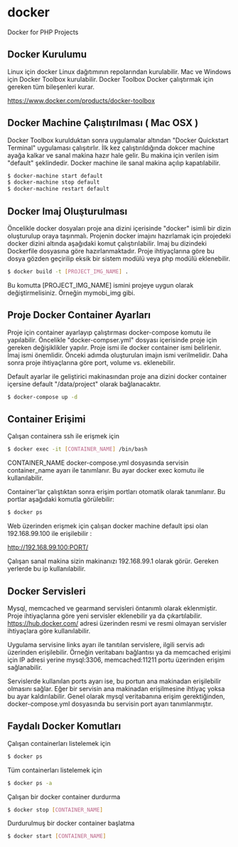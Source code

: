 # docker
Docker for PHP Projects

## Docker Kurulumu

Linux için docker Linux dağıtımının repolarından kurulabilir.
Mac ve Windows için Docker Toolbox kurulabilir.
Docker Toolbox Docker çalıştırmak için gereken tüm bileşenleri kurar.

https://www.docker.com/products/docker-toolbox

## Docker Machine Çalıştırılması ( Mac OSX )

Docker Toolbox kurulduktan sonra uygulamalar altından  "Docker Quickstart Terminal" uygulaması çalışıtırlır.
İlk kez çalıştırıldığında  dokcer machine ayağa kalkar ve sanal makina hazır hale gelir. Bu makina için verilen isim "default" şeklindedir.
Docker machine ile sanal makina açılıp kapatılabilir.

```bash
$ docker-machine start default
$ docker-machine stop default
$ docker-machine restart default
```

## Docker Imaj Oluşturulması
Öncelikle docker dosyaları proje ana dizini içerisinde "docker" isimli bir dizin oluşturulup oraya taşınmalı.
Projenin docker imajını hazırlamak için projedeki docker dizini altında aşağıdaki komut çalıştırılabilir.
Imaj bu dizindeki Dockerfile dosyasına göre hazırlanmaktadır. Proje ihtiyaçlarına göre bu dosya gözden geçirilip eksik bir sistem modülü veya php modülü eklenebilir.

```bash
$ docker build -t [PROJECT_IMG_NAME] .
```

Bu komutta [PROJECT_IMG_NAME] ismini projeye uygun olarak değiştirmelisiniz. Örneğin mymobi_img gibi.

## Proje Docker Container Ayarları
Proje için container ayarlayıp çalıştırması docker-compose komutu ile yapılabilir.
Öncelikle "docker-compser.yml" dosyası içerisinde proje için gereken değişiklikler yapılır.
Proje ismi ile docker container ismi belirlenir. İmaj ismi önemlidir. Önceki adımda oluşturulan imajın ismi verilmelidir.
Daha sonra proje ihtiyaçlarına göre port, volume vs. eklenebilir.

Default ayarlar ile geliştirici makinasından proje ana dizini docker container içersine default "/data/project" olarak bağlanacaktır.

```bash
$ docker-compose up -d
```
## Container Erişimi
Çalışan containera ssh ile erişmek için

```bash
$ docker exec -it [CONTAINER_NAME] /bin/bash
```

CONTAINER_NAME docker-compose.yml dosyasında servisin container_name ayarı ile tanımlanır. Bu ayar docker exec komutu ile kullanılabilir.

Container'lar çalıştıktan sonra erişim portları otomatik olarak tanımlanır. Bu portlar aşağıdaki komutla görülebilir:
```bash
$ docker ps
```

Web üzerinden erişmek için çalışan docker machine default ipsi olan 192.168.99.100 ile erişilebilir :

http://192.168.99.100:PORT/

Çalışan sanal makina sizin makinanızı 192.168.99.1 olarak görür. Gereken yerlerde bu ip kullanılabilir.

## Docker Servisleri
Mysql, memcached ve gearmand servisleri öntanımlı olarak eklenmiştir. Proje ihtiyaçlarına göre yeni servisler eklenebilir ya da çıkartılabilir. https://hub.docker.com/ adresi üzerinden resmi ve resmi olmayan servisler ihtiyaçlara göre kullanılabilir.

Uygulama servisine links ayarı ile tanıtılan servislere, ilgili servis adı üzerinden erişilebilir. Örneğin veritabanı bağlantısı ya da memcached erişimi için IP adresi yerine mysql:3306, memcached:11211 portu üzerinden erişim sağlanabilir.

Servislerde kullanılan ports ayarı ise, bu portun ana makinadan erişilebilir olmasını sağlar. Eğer bir servisin ana makinadan erişilmesine ihtiyaç yoksa bu ayar kaldırılabilir. Genel olarak mysql veritabanına erişim gerektiğinden, docker-compose.yml dosyasında bu servisin port ayarı tanımlanmıştır.

## Faydalı Docker Komutları
Çalışan containerları listelemek için
```bash
$ docker ps
```

Tüm containerları listelemek için
```bash
$ docker ps -a
```

Çalışan bir docker container durdurma
```bash
$ docker stop [CONTAINER_NAME]
```

Durdurulmuş bir docker container başlatma
```bash
$ docker start [CONTAINER_NAME]
```